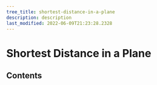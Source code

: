 ```yaml
---
tree_title: shortest-distance-in-a-plane
description: description
last_modified: 2022-06-09T21:23:28.2328
---
```


# Shortest Distance in a Plane

## Contents
